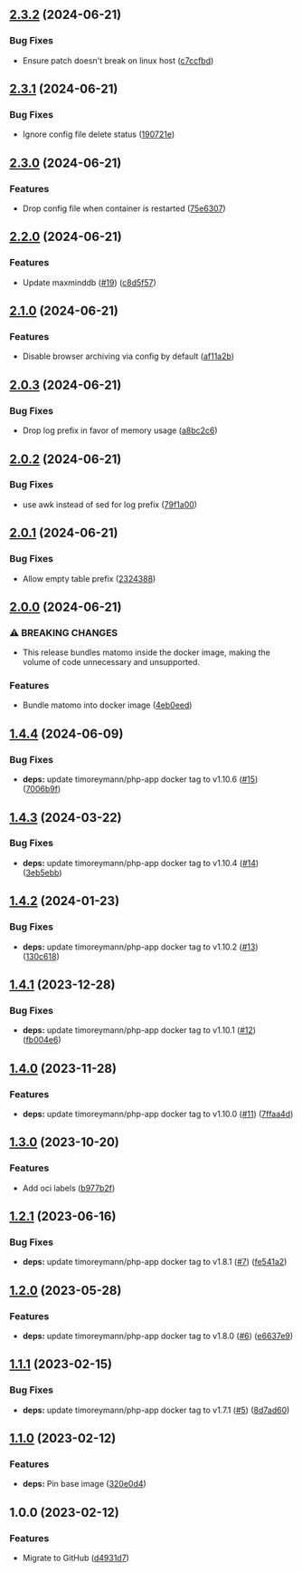 ## [2.3.2](https://github.com/timo-reymann/docker-matomo/compare/2.3.1...2.3.2) (2024-06-21)


### Bug Fixes

* Ensure patch doesn't break on linux host ([c7ccfbd](https://github.com/timo-reymann/docker-matomo/commit/c7ccfbde064e6a200c07070abbc5e3f9c12a2d69))

## [2.3.1](https://github.com/timo-reymann/docker-matomo/compare/2.3.0...2.3.1) (2024-06-21)


### Bug Fixes

* Ignore config file delete status ([190721e](https://github.com/timo-reymann/docker-matomo/commit/190721e0ec76e73b74354a651deb422ac521fc9a))

## [2.3.0](https://github.com/timo-reymann/docker-matomo/compare/2.2.0...2.3.0) (2024-06-21)


### Features

* Drop config file when container is restarted ([75e6307](https://github.com/timo-reymann/docker-matomo/commit/75e63070e18673c2a880e56a0ad918dfcfe9e26d))

## [2.2.0](https://github.com/timo-reymann/docker-matomo/compare/2.1.0...2.2.0) (2024-06-21)


### Features

* Update maxminddb ([#19](https://github.com/timo-reymann/docker-matomo/issues/19)) ([c8d5f57](https://github.com/timo-reymann/docker-matomo/commit/c8d5f57d1f8949f7628b98b8ff3aa7419d78077e))

## [2.1.0](https://github.com/timo-reymann/docker-matomo/compare/2.0.3...2.1.0) (2024-06-21)


### Features

* Disable browser archiving via config by default ([af11a2b](https://github.com/timo-reymann/docker-matomo/commit/af11a2b9b0ecb99a44b19c35eff0eb8670b891a8))

## [2.0.3](https://github.com/timo-reymann/docker-matomo/compare/2.0.2...2.0.3) (2024-06-21)


### Bug Fixes

* Drop log prefix in favor of memory usage ([a8bc2c6](https://github.com/timo-reymann/docker-matomo/commit/a8bc2c681dae508d6aedcbaf7588427f38f8a1ce))

## [2.0.2](https://github.com/timo-reymann/docker-matomo/compare/2.0.1...2.0.2) (2024-06-21)


### Bug Fixes

* use awk instead of sed for log prefix ([79f1a00](https://github.com/timo-reymann/docker-matomo/commit/79f1a003127cb837e39aca7377c0dd92902eb867))

## [2.0.1](https://github.com/timo-reymann/docker-matomo/compare/2.0.0...2.0.1) (2024-06-21)


### Bug Fixes

* Allow empty table prefix ([2324388](https://github.com/timo-reymann/docker-matomo/commit/23243889761a528ab779fb6813680249ab1091a7))

## [2.0.0](https://github.com/timo-reymann/docker-matomo/compare/1.4.4...2.0.0) (2024-06-21)


### ⚠ BREAKING CHANGES

* This release bundles matomo inside the docker image, making the volume of code unnecessary and unsupported.

### Features

* Bundle matomo into docker image ([4eb0eed](https://github.com/timo-reymann/docker-matomo/commit/4eb0eedd4f46df977dbcfb5ed9bfc292fed4d1c1))

## [1.4.4](https://github.com/timo-reymann/docker-matomo/compare/1.4.3...1.4.4) (2024-06-09)


### Bug Fixes

* **deps:** update timoreymann/php-app docker tag to v1.10.6 ([#15](https://github.com/timo-reymann/docker-matomo/issues/15)) ([7006b9f](https://github.com/timo-reymann/docker-matomo/commit/7006b9f053c338d9c87a2e71aec6063d5f79de54))

## [1.4.3](https://github.com/timo-reymann/docker-matomo/compare/1.4.2...1.4.3) (2024-03-22)


### Bug Fixes

* **deps:** update timoreymann/php-app docker tag to v1.10.4 ([#14](https://github.com/timo-reymann/docker-matomo/issues/14)) ([3eb5ebb](https://github.com/timo-reymann/docker-matomo/commit/3eb5ebbe390367d821a4f1518d252e3274b96d4f))

## [1.4.2](https://github.com/timo-reymann/docker-matomo/compare/1.4.1...1.4.2) (2024-01-23)


### Bug Fixes

* **deps:** update timoreymann/php-app docker tag to v1.10.2 ([#13](https://github.com/timo-reymann/docker-matomo/issues/13)) ([130c618](https://github.com/timo-reymann/docker-matomo/commit/130c618481b6c258ade4baa2e9d2995dd4d27a43))

## [1.4.1](https://github.com/timo-reymann/docker-matomo/compare/1.4.0...1.4.1) (2023-12-28)


### Bug Fixes

* **deps:** update timoreymann/php-app docker tag to v1.10.1 ([#12](https://github.com/timo-reymann/docker-matomo/issues/12)) ([fb004e6](https://github.com/timo-reymann/docker-matomo/commit/fb004e6ab542a96cfabb08b59db88b6759e9812a))

## [1.4.0](https://github.com/timo-reymann/docker-matomo/compare/1.3.0...1.4.0) (2023-11-28)


### Features

* **deps:** update timoreymann/php-app docker tag to v1.10.0 ([#11](https://github.com/timo-reymann/docker-matomo/issues/11)) ([7ffaa4d](https://github.com/timo-reymann/docker-matomo/commit/7ffaa4d68cb0aae62023dcb1840a7c91414b89e4))

## [1.3.0](https://github.com/timo-reymann/docker-matomo/compare/1.2.1...1.3.0) (2023-10-20)


### Features

* Add oci labels ([b977b2f](https://github.com/timo-reymann/docker-matomo/commit/b977b2f3d4fac31f46ba6f29417ef076de0fcfdd))

## [1.2.1](https://github.com/timo-reymann/docker-matomo/compare/1.2.0...1.2.1) (2023-06-16)


### Bug Fixes

* **deps:** update timoreymann/php-app docker tag to v1.8.1 ([#7](https://github.com/timo-reymann/docker-matomo/issues/7)) ([fe541a2](https://github.com/timo-reymann/docker-matomo/commit/fe541a2fedc971eeeea5626a6ca9f3c02ffedbc9))

## [1.2.0](https://github.com/timo-reymann/docker-matomo/compare/1.1.1...1.2.0) (2023-05-28)


### Features

* **deps:** update timoreymann/php-app docker tag to v1.8.0 ([#6](https://github.com/timo-reymann/docker-matomo/issues/6)) ([e6637e9](https://github.com/timo-reymann/docker-matomo/commit/e6637e9e31667bb4da08462f3208d8a8538ffb82))

## [1.1.1](https://github.com/timo-reymann/docker-matomo/compare/1.1.0...1.1.1) (2023-02-15)


### Bug Fixes

* **deps:** update timoreymann/php-app docker tag to v1.7.1 ([#5](https://github.com/timo-reymann/docker-matomo/issues/5)) ([8d7ad60](https://github.com/timo-reymann/docker-matomo/commit/8d7ad603d736de2afb2294c976e4950d41e2b784))

## [1.1.0](https://github.com/timo-reymann/docker-matomo/compare/1.0.0...1.1.0) (2023-02-12)


### Features

* **deps:** Pin base image ([320e0d4](https://github.com/timo-reymann/docker-matomo/commit/320e0d4d52c646e0dd72b1c23f07ec6747721240))

## 1.0.0 (2023-02-12)


### Features

* Migrate to GitHub ([d4931d7](https://github.com/timo-reymann/docker-matomo/commit/d4931d7c0d70ff15401a7b9da1b25f575562890b))
